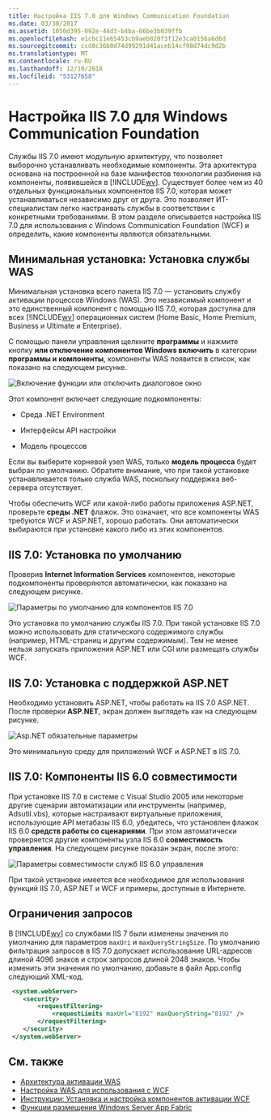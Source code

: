 ```yaml
---
title: Настройка IIS 7.0 для Windows Communication Foundation
ms.date: 03/30/2017
ms.assetid: 1050d395-092e-44d3-b4ba-66be3b039ffb
ms.openlocfilehash: e1cbc11e65453cb9aeb020f3f12e3ca0156a6d6d
ms.sourcegitcommit: ccd8c36b0d74d99291d41aceb14cf98d74dc9d2b
ms.translationtype: MT
ms.contentlocale: ru-RU
ms.lasthandoff: 12/10/2018
ms.locfileid: "53127658"
---
```

# <a name="configuring-internet-information-services-70-for-windows-communication-foundation"></a>Настройка IIS 7.0 для Windows Communication Foundation

Службы IIS 7.0 имеют модульную архитектуру, что позволяет выборочно устанавливать необходимые компоненты. Эта архитектура основана на построенной на базе манифестов технологии разбиения на компоненты, появившейся в [!INCLUDE[wv](../../../../includes/wv-md.md)]. Существует более чем из 40 отдельных функциональных компонентов IIS 7.0, которая может устанавливаться независимо друг от друга. Это позволяет ИТ-специалистам легко настраивать службы в соответствии с конкретными требованиями. В этом разделе описывается настройка IIS 7.0 для использования с Windows Communication Foundation (WCF) и определить, какие компоненты являются обязательными.

## <a name="minimal-installation-installing-was"></a>Минимальная установка: Установка службы WAS
 Минимальная установка всего пакета IIS 7.0 — установить службу активации процессов Windows (WAS). Это независимый компонент и это единственный компонент с помощью IIS 7.0, которая доступна для всех [!INCLUDE[wv](../../../../includes/wv-md.md)] операционных систем (Home Basic, Home Premium, Business и Ultimate и Enterprise).

 С помощью панели управления щелкните **программы** и нажмите кнопку **или отключение компонентов Windows включить** в категории **программы и компоненты**, компоненты WAS появится в список, как показано на следующем рисунке.

 ![Включение функции или отключить диалоговое окно](../../../../docs/framework/wcf/feature-details/media/wcfc-turnfeaturesonoroffs.gif "wcfc_TurnFeaturesOnOrOffs")

 Этот компонент включает следующие подкомпоненты:

-   Среда .NET Environment

-   Интерфейсы API настройки

-   Модель процессов

 Если вы выберите корневой узел WAS, только **модель процесса** будет выбран по умолчанию. Обратите внимание, что при такой установке устанавливается только служба WAS, поскольку поддержка веб-сервера отсутствует.

 Чтобы обеспечить WCF или какой-либо работы приложения ASP.NET, проверьте **среды .NET** флажок. Это означает, что все компоненты WAS требуются WCF и ASP.NET, хорошо работать. Они автоматически выбираются при установке какого либо из этих компонентов.

## <a name="iis-70-default-installation"></a>IIS 7.0: Установка по умолчанию
 Проверив **Internet Information Services** компонентов, некоторые подкомпоненты проверяются автоматически, как показано на следующем рисунке.

 ![Параметры по умолчанию для компонентов IIS 7.0](../../../../docs/framework/wcf/feature-details/media/wcfc-turningfeaturesonoroff2.gif "wcfc_TurningFeaturesOnOrOff2")

 Это установка по умолчанию службы IIS 7.0. При такой установке IIS 7.0 можно использовать для статического содержимого службы (например, HTML-страниц и другим содержимым). Тем не менее нельзя запускать приложения ASP.NET или CGI или размещать службы WCF.

## <a name="iis-70-installation-with-aspnet-support"></a>IIS 7.0: Установка с поддержкой ASP.NET
 Необходимо установить ASP.NET, чтобы работать на IIS 7.0 ASP.NET. После проверки **ASP.NET**, экран должен выглядеть как на следующем рисунке.

 ![Asp.NET обязательные параметры](../../../../docs/framework/wcf/feature-details/media/wcfc-trunfeaturesonoroff3s.gif "wcfc_TrunFeaturesOnOrOFf3s")

 Это минимальную среду для приложений WCF и ASP.NET в IIS 7.0.

## <a name="iis-70-installation-with-iis-60-compatibility-components"></a>IIS 7.0: Компоненты IIS 6.0 совместимости
 При установке IIS 7.0 в системе с Visual Studio 2005 или некоторые другие сценарии автоматизации или инструменты (например, Adsutil.vbs), которые настраивают виртуальные приложения, использующие API метабазы IIS 6.0, убедитесь, что установлен флажок IIS 6.0 **средств работы со сценариями**. При этом автоматически проверяется другие компоненты узла IIS 6.0 **совместимость управления**. На следующем рисунке показан экран, после этого:

 ![Параметры совместимости служб IIS 6.0 управления](../../../../docs/framework/wcf/feature-details/media/scfc-turnfeaturesonoroff5s.gif "scfc_TurnFeaturesOnOrOff5s")

 При такой установке имеется все необходимое для использования функций IIS 7.0, ASP.NET и WCF и примеры, доступные в Интернете.

## <a name="request-limits"></a>Ограничения запросов
 В [!INCLUDE[wv](../../../../includes/wv-md.md)] со службами IIS 7 были изменены значения по умолчанию для параметров `maxUri` и `maxQueryStringSize`. По умолчанию фильтрация запросов в IIS 7.0 допускает использование URL-адресов длиной 4096 знаков и строк запросов длиной 2048 знаков. Чтобы изменить эти значения по умолчанию, добавьте в файл App.config следующий XML-код.

```xml
 <system.webServer>
    <security>
        <requestFiltering>
            <requestLimits maxUrl="8192" maxQueryString="8192" />
        </requestFiltering>
    </security>
 </system.webServer>
 ```

## <a name="see-also"></a>См. также

- [Архитектура активации WAS](../../../../docs/framework/wcf/feature-details/was-activation-architecture.md)
- [Настройка WAS для использования с WCF](../../../../docs/framework/wcf/feature-details/configuring-the-wpa--service-for-use-with-wcf.md)
- [Инструкции: Установка и настройка компонентов активации WCF](../../../../docs/framework/wcf/feature-details/how-to-install-and-configure-wcf-activation-components.md)
- [Функции размещения Windows Server App Fabric](https://go.microsoft.com/fwlink/?LinkId=201276)
